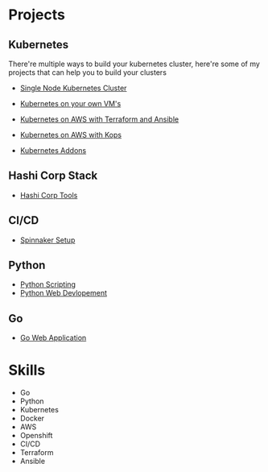 # Projects

## Kubernetes
There're multiple ways to build your kubernetes cluster, here're some of my projects that can help you to build your clusters

- [Single Node Kubernetes Cluster](https://github.com/angudadevops/singlenode_kubernetes)

- [Kubernetes on your own VM's](https://github.com/angudadevops/kubernetes_baremetal)
- [Kubernetes on AWS with Terraform and Ansible](https://github.com/angudadevops/k8s_aws)

- [Kubernetes on AWS with Kops](https://github.com/angudadevops/k8kops_aws)

- [Kubernetes Addons](https://github.com/angudadevops/k8s_addons)

## Hashi Corp Stack

- [Hashi Corp Tools](https://github.com/angudadevops/hashi-stack)

## CI/CD

- [Spinnaker Setup](https://github.com/angudadevops/spinnaker)

## Python
- [Python Scripting](https://github.com/angudadevops/Python-Scripting)
- [Python Web Devlopement](https://github.com/angudadevops/Python-Developement)

## Go
- [Go Web Application](https://github.com/angudadevops/golang_webapp)

# Skills
- Go
- Python
- Kubernetes
- Docker
- AWS
- Openshift
- CI/CD
- Terraform
- Ansible

